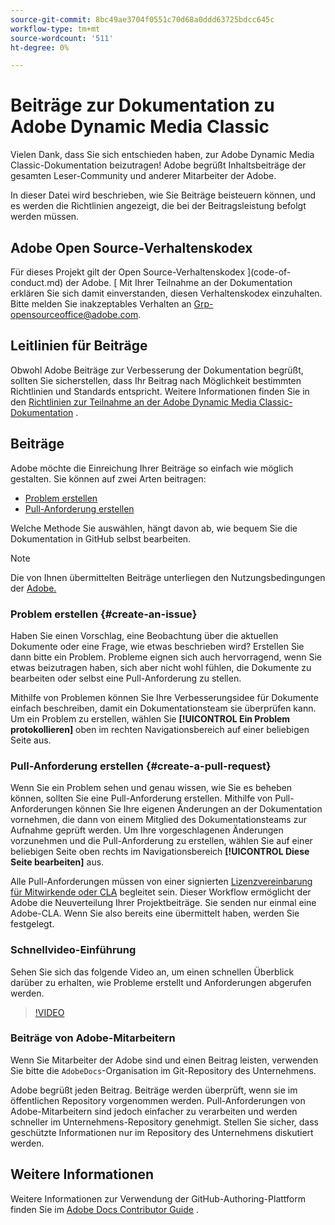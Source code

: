 ```yaml
---
source-git-commit: 8bc49ae3704f0551c70d68a0ddd63725bdcc645c
workflow-type: tm+mt
source-wordcount: '511'
ht-degree: 0%

---
```

# Beiträge zur Dokumentation zu Adobe Dynamic Media Classic

Vielen Dank, dass Sie sich entschieden haben, zur Adobe Dynamic Media Classic-Dokumentation beizutragen! Adobe begrüßt Inhaltsbeiträge der gesamten Leser-Community und anderer Mitarbeiter der Adobe.

In dieser Datei wird beschrieben, wie Sie Beiträge beisteuern können, und es werden die Richtlinien angezeigt, die bei der Beitragsleistung befolgt werden müssen.

## Adobe Open Source-Verhaltenskodex

Für dieses Projekt gilt der Open Source-Verhaltenskodex ](code-of-conduct.md) der Adobe. [ Mit Ihrer Teilnahme an der Dokumentation erklären Sie sich damit einverstanden, diesen Verhaltenskodex einzuhalten. Bitte melden Sie inakzeptables Verhalten an [Grp-opensourceoffice@adobe.com](mailto:Grp-opensourceoffice@adobe.com).

## Leitlinien für Beiträge

Obwohl Adobe Beiträge zur Verbesserung der Dokumentation begrüßt, sollten Sie sicherstellen, dass Ihr Beitrag nach Möglichkeit bestimmten Richtlinien und Standards entspricht. Weitere Informationen finden Sie in den [Richtlinien zur Teilnahme an der Adobe Dynamic Media Classic-Dokumentation](guidelines.md) .

## Beiträge

Adobe möchte die Einreichung Ihrer Beiträge so einfach wie möglich gestalten. Sie können auf zwei Arten beitragen:

* [Problem erstellen](#create-an-issue)
* [Pull-Anforderung erstellen](#create-a-pull-request)

Welche Methode Sie auswählen, hängt davon ab, wie bequem Sie die Dokumentation in GitHub selbst bearbeiten.

>[!NOTE]
>
>Die von Ihnen übermittelten Beiträge unterliegen den Nutzungsbedingungen der [Adobe.](https://www.adobe.com/legal/terms.html)

### Problem erstellen {#create-an-issue}

Haben Sie einen Vorschlag, eine Beobachtung über die aktuellen Dokumente oder eine Frage, wie etwas beschrieben wird? Erstellen Sie dann bitte ein Problem. Probleme eignen sich auch hervorragend, wenn Sie etwas beizutragen haben, sich aber nicht wohl fühlen, die Dokumente zu bearbeiten oder selbst eine Pull-Anforderung zu stellen.

Mithilfe von Problemen können Sie Ihre Verbesserungsidee für Dokumente einfach beschreiben, damit ein Dokumentationsteam sie überprüfen kann. Um ein Problem zu erstellen, wählen Sie **[!UICONTROL Ein Problem protokollieren]** oben im rechten Navigationsbereich auf einer beliebigen Seite aus.

### Pull-Anforderung erstellen {#create-a-pull-request}

Wenn Sie ein Problem sehen und genau wissen, wie Sie es beheben können, sollten Sie eine Pull-Anforderung erstellen. Mithilfe von Pull-Anforderungen können Sie Ihre eigenen Änderungen an der Dokumentation vornehmen, die dann von einem Mitglied des Dokumentationsteams zur Aufnahme geprüft werden. Um Ihre vorgeschlagenen Änderungen vorzunehmen und die Pull-Anforderung zu erstellen, wählen Sie auf einer beliebigen Seite oben rechts im Navigationsbereich **[!UICONTROL Diese Seite bearbeiten]** aus.

Alle Pull-Anforderungen müssen von einer signierten [Lizenzvereinbarung für Mitwirkende oder CLA](https://opensource.adobe.com/cla.html) begleitet sein. Dieser Workflow ermöglicht der Adobe die Neuverteilung Ihrer Projektbeiträge. Sie senden nur einmal eine Adobe-CLA. Wenn Sie also bereits eine übermittelt haben, werden Sie festgelegt.

### Schnellvideo-Einführung

Sehen Sie sich das folgende Video an, um einen schnellen Überblick darüber zu erhalten, wie Probleme erstellt und Anforderungen abgerufen werden.

>[!VIDEO](https://video.tv.adobe.com/v/27069)

### Beiträge von Adobe-Mitarbeitern

Wenn Sie Mitarbeiter der Adobe sind und einen Beitrag leisten, verwenden Sie bitte die `AdobeDocs`-Organisation im Git-Repository des Unternehmens.

Adobe begrüßt jeden Beitrag. Beiträge werden überprüft, wenn sie im öffentlichen Repository vorgenommen werden. Pull-Anforderungen von Adobe-Mitarbeitern sind jedoch einfacher zu verarbeiten und werden schneller im Unternehmens-Repository genehmigt. Stellen Sie sicher, dass geschützte Informationen nur im Repository des Unternehmens diskutiert werden.

## Weitere Informationen

Weitere Informationen zur Verwendung der GitHub-Authoring-Plattform finden Sie im [Adobe Docs Contributor Guide](https://experienceleague.adobe.com/docs/contributor/contributor-guide/introduction.html) .
